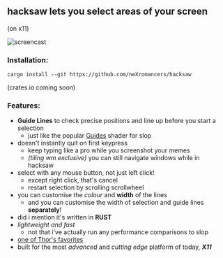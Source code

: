 ## hacksaw lets you select areas of your screen

(on x11)

![screencast](https://user-images.githubusercontent.com/15344581/49049792-67b5d580-f1d8-11e8-871c-74fc8cc72d96.gif)

### Installation:

`cargo install --git https://github.com/neXromancers/hacksaw`

(crates.io coming soon)

### Features:
- **Guide Lines** to check precise positions and line up before you start a selection
  - just like the popular [Guides](https://github.com/udf/slop-guides) shader for slop
- doesn't instantly quit on first keypress
  - keep typing like a pro while you screenshot your memes
  - *(tiling wm exclusive)* you can still navigate windows while in hacksaw
- select with any mouse button, not just left click!
  - except right click, that's cancel
  - restart selection by scrolling scrollwheel
- you can customise the *colour* and **width** of the lines
  - and you can customise the width of selection and guide lines **separately**!
- did i mention it's written in **RUST**
- *lightweight and fast*
  - not that i've actually run any performance comparisons to slop
- [one of Thor's favorites](https://xkcd.com/2097/)
- built for the most *advanced* and *cutting edge* platform of today, ***X11***
